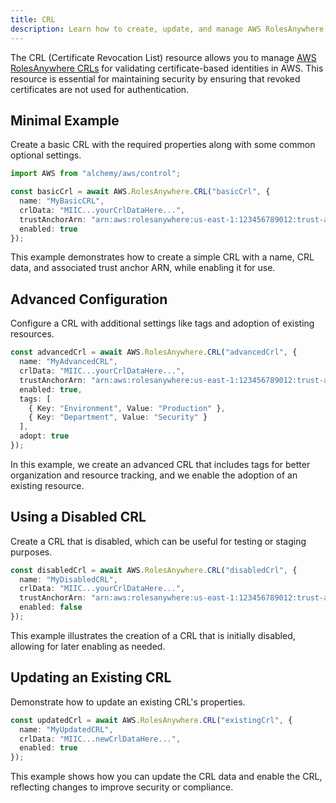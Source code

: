 ```yaml
---
title: CRL
description: Learn how to create, update, and manage AWS RolesAnywhere CRLs using Alchemy Cloud Control.
---
```


The CRL (Certificate Revocation List) resource allows you to manage [AWS RolesAnywhere CRLs](https://docs.aws.amazon.com/rolesanywhere/latest/userguide/) for validating certificate-based identities in AWS. This resource is essential for maintaining security by ensuring that revoked certificates are not used for authentication.

## Minimal Example

Create a basic CRL with the required properties along with some common optional settings.

```ts
import AWS from "alchemy/aws/control";

const basicCrl = await AWS.RolesAnywhere.CRL("basicCrl", {
  name: "MyBasicCRL",
  crlData: "MIIC...yourCrlDataHere...",
  trustAnchorArn: "arn:aws:rolesanywhere:us-east-1:123456789012:trust-anchor/TA123456",
  enabled: true
});
```

This example demonstrates how to create a simple CRL with a name, CRL data, and associated trust anchor ARN, while enabling it for use.

## Advanced Configuration

Configure a CRL with additional settings like tags and adoption of existing resources.

```ts
const advancedCrl = await AWS.RolesAnywhere.CRL("advancedCrl", {
  name: "MyAdvancedCRL",
  crlData: "MIIC...yourCrlDataHere...",
  trustAnchorArn: "arn:aws:rolesanywhere:us-east-1:123456789012:trust-anchor/TA123456",
  enabled: true,
  tags: [
    { Key: "Environment", Value: "Production" },
    { Key: "Department", Value: "Security" }
  ],
  adopt: true
});
```

In this example, we create an advanced CRL that includes tags for better organization and resource tracking, and we enable the adoption of an existing resource.

## Using a Disabled CRL

Create a CRL that is disabled, which can be useful for testing or staging purposes.

```ts
const disabledCrl = await AWS.RolesAnywhere.CRL("disabledCrl", {
  name: "MyDisabledCRL",
  crlData: "MIIC...yourCrlDataHere...",
  trustAnchorArn: "arn:aws:rolesanywhere:us-east-1:123456789012:trust-anchor/TA123456",
  enabled: false
});
```

This example illustrates the creation of a CRL that is initially disabled, allowing for later enabling as needed.

## Updating an Existing CRL

Demonstrate how to update an existing CRL's properties.

```ts
const updatedCrl = await AWS.RolesAnywhere.CRL("existingCrl", {
  name: "MyUpdatedCRL",
  crlData: "MIIC...newCrlDataHere...",
  enabled: true
});
```

This example shows how you can update the CRL data and enable the CRL, reflecting changes to improve security or compliance.